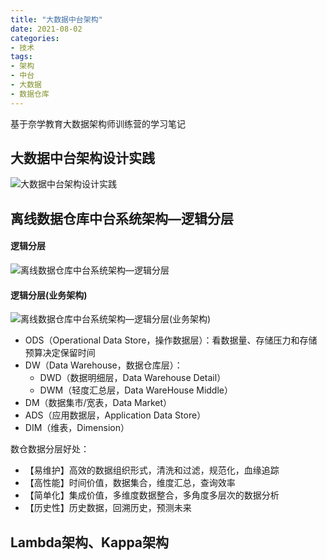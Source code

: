 ```yaml
---
title: "大数据中台架构"
date: 2021-08-02
categories:
- 技术
tags:
- 架构
- 中台
- 大数据
- 数据仓库
---
```


基于奈学教育大数据架构师训练营的学习笔记

<!-- more -->

## 大数据中台架构设计实践

![大数据中台架构设计实践](https://gitee.com/lights8080/lights8080-oss/raw/master/2021/08/5BVKI1.jpg)



## 离线数据仓库中台系统架构—逻辑分层

#### 逻辑分层
![离线数据仓库中台系统架构—逻辑分层](https://gitee.com/lights8080/lights8080-oss/raw/master/2021/08/EbqvFO.jpg)

#### 逻辑分层(业务架构)
![离线数据仓库中台系统架构—逻辑分层(业务架构)](https://gitee.com/lights8080/lights8080-oss/raw/master/2021/08/4EEWgS.jpg)

* ODS（Operational Data Store，操作数据层）：看数据量、存储压力和存储预算决定保留时间
* DW（Data Warehouse，数据仓库层）：
  * DWD（数据明细层，Data Warehouse Detail）
  * DWM（轻度汇总层，Data WareHouse Middle）
* DM（数据集市/宽表，Data Market）
* ADS（应用数据层，Application Data Store）
* DIM（维表，Dimension）

数仓数据分层好处：
* 【易维护】高效的数据组织形式，清洗和过滤，规范化，血缘追踪
* 【高性能】时间价值，数据集合，维度汇总，查询效率
* 【简单化】集成价值，多维度数据整合，多角度多层次的数据分析
* 【历史性】历史数据，回溯历史，预测未来


## Lambda架构、Kappa架构